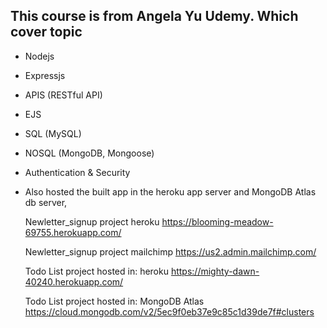 ## This course is from Angela Yu Udemy. Which cover topic

- Nodejs
- Expressjs
- APIS (RESTful API)
- EJS
- SQL (MySQL)
- NOSQL (MongoDB, Mongoose)
- Authentication & Security

- Also hosted the built app in the heroku app server and MongoDB Atlas db server,

  Newletter_signup project
    heroku https://blooming-meadow-69755.herokuapp.com/

  Newletter_signup project
    mailchimp https://us2.admin.mailchimp.com/

  Todo List project hosted in:
    heroku https://mighty-dawn-40240.herokuapp.com/

  Todo List project hosted in:
    MongoDB Atlas https://cloud.mongodb.com/v2/5ec9f0eb37e9c85c1d39de7f#clusters
